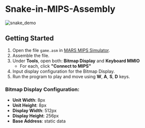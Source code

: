 # Snake-in-MIPS-Assembly
![snake_demo](https://github.com/user-attachments/assets/65400552-f6b9-4a1f-9584-aba5c5411ad7)

## Getting Started
1. Open the file `game.asm` in [MARS MIPS Simulator](https://computerscience.missouristate.edu/mars-mips-simulator.htm).
2. Assemble the file.
3. Under **Tools**, open both: **Bitmap Display** and **Keyboard MMIO**  
   - For each, click **"Connect to MIPS"**
4. Input display configuration for the Bitmap Display.
5. Run the program to play and move using **W**, **A**, **S**, **D** keys.

### Bitmap Display Configuration:
- **Unit Width**: 8px  
- **Unit Height**: 8px  
- **Display Width**: 512px  
- **Display Height**: 256px  
- **Base Address**: static data


